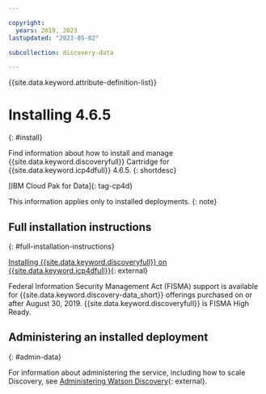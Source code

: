 ```yaml
---

copyright:
  years: 2019, 2023
lastupdated: "2023-05-02"

subcollection: discovery-data

---
```


{{site.data.keyword.attribute-definition-list}}

# Installing 4.6.5
{: #install}

Find information about how to install and manage {{site.data.keyword.discoveryfull}} Cartridge for {{site.data.keyword.icp4dfull}} 4.6.5.
{: shortdesc}

[IBM Cloud Pak for Data]{: tag-cp4d}

This information applies only to installed deployments.
{: note}

## Full installation instructions
{: #full-installation-instructions}

[Installing {{site.data.keyword.discoveryfull}} on {{site.data.keyword.icp4dfull}}](https://www.ibm.com/docs/SSQNUZ_4.6.x/svc-discovery/discovery-install-overview.html){: external}

Federal Information Security Management Act (FISMA) support is available for {{site.data.keyword.discovery-data_short}} offerings purchased on or after August 30, 2019. {{site.data.keyword.discoveryfull}} is FISMA High Ready.

## Administering an installed deployment
{: #admin-data}

For information about administering the service, including how to scale Discovery, see [Administering Watson Discovery](https://www.ibm.com/docs/SSQNUZ_4.6.x/svc-discovery/discovery-admin.html){: external}.
